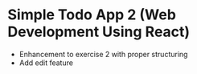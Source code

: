 # Simple Todo App 2 (Web Development Using React)

- Enhancement to exercise 2 with proper structuring
- Add edit feature
